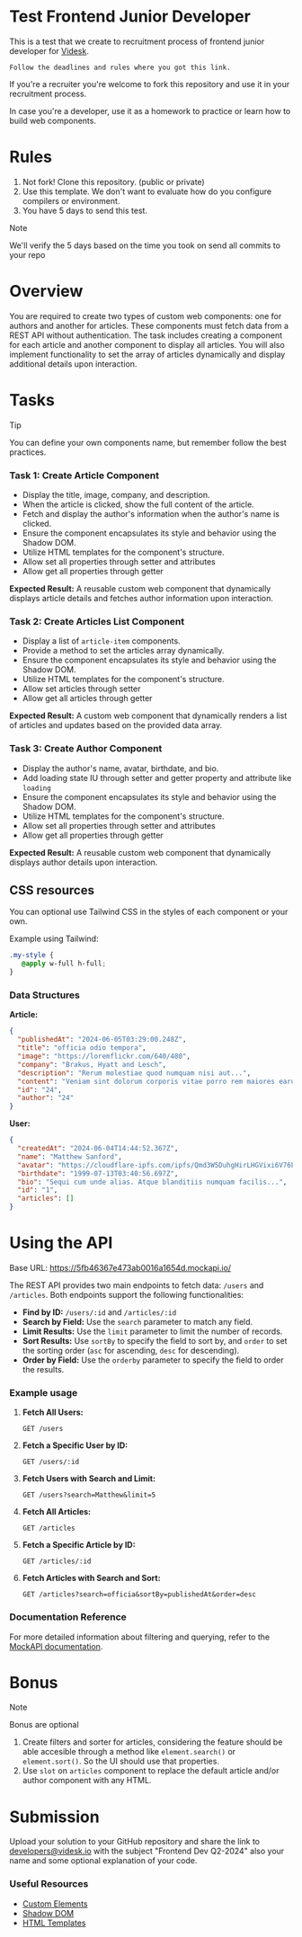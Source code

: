 # Test Frontend Junior Developer

This is a test that we create to recruitment process of frontend junior developer for [Videsk](https://videsk.io).

```
Follow the deadlines and rules where you got this link.
```

If you're a recruiter you're welcome to fork this repository and use it in your recruitment process.

In case you're a developer, use it as a homework to practice or learn how to build web components.

# Rules

1. Not fork! Clone this repository. (public or private)
2. Use this template. We don't want to evaluate how do you configure compilers or environment.
3. You have 5 days to send this test.

> [!NOTE]  
> We'll verify the 5 days based on the time you took on send all commits to your repo

# Overview

You are required to create two types of custom web components: one for authors and another for articles. These components must fetch data from a REST API without authentication. The task includes creating a component for each article and another component to display all articles. You will also implement functionality to set the array of articles dynamically and display additional details upon interaction.

# Tasks

> [!TIP]
> You can define your own components name, but remember follow the best practices.

### Task 1: Create Article Component

- Display the title, image, company, and description.
- When the article is clicked, show the full content of the article.
- Fetch and display the author's information when the author's name is clicked.
- Ensure the component encapsulates its style and behavior using the Shadow DOM.
- Utilize HTML templates for the component's structure.
- Allow set all properties through setter and attributes
- Allow get all properties through getter

**Expected Result:**
A reusable custom web component that dynamically displays article details and fetches author information upon interaction.

### Task 2: Create Articles List Component

- Display a list of `article-item` components.
- Provide a method to set the articles array dynamically.
- Ensure the component encapsulates its style and behavior using the Shadow DOM.
- Utilize HTML templates for the component's structure.
- Allow set articles through setter
- Allow get all articles through getter

**Expected Result:**
A custom web component that dynamically renders a list of articles and updates based on the provided data array.

### Task 3: Create Author Component

- Display the author's name, avatar, birthdate, and bio.
- Add loading state IU through setter and getter property and attribute like `loading`
- Ensure the component encapsulates its style and behavior using the Shadow DOM.
- Utilize HTML templates for the component's structure.
- Allow set all properties through setter and attributes
- Allow get all properties through getter

**Expected Result:**
A reusable custom web component that dynamically displays author details upon interaction.

## CSS resources

You can optional use Tailwind CSS in the styles of each component or your own.

Example using Tailwind:

```css
.my-style {
   @apply w-full h-full;
}
```

### Data Structures

**Article:**
```json
{
  "publishedAt": "2024-06-05T03:29:00.248Z",
  "title": "officia odio tempora",
  "image": "https://loremflickr.com/640/480",
  "company": "Brakus, Hyatt and Lesch",
  "description": "Rerum molestiae quod numquam nisi aut...",
  "content": "Veniam sint dolorum corporis vitae porro rem maiores earum doloribus...",
  "id": "24",
  "author": "24"
}
```

**User:**
```json
{
  "createdAt": "2024-06-04T14:44:52.367Z",
  "name": "Matthew Sanford",
  "avatar": "https://cloudflare-ipfs.com/ipfs/Qmd3W5DuhgHirLHGVixi6V76LhCkZUz6pnFt5AJBiyvHye/avatar/701.jpg",
  "birthdate": "1999-07-13T03:40:56.697Z",
  "bio": "Sequi cum unde alias. Atque blanditiis numquam facilis...",
  "id": "1",
  "articles": []
}
```

# Using the API

Base URL: https://5fb46367e473ab0016a1654d.mockapi.io/

The REST API provides two main endpoints to fetch data: `/users` and `/articles`. Both endpoints support the following functionalities:

- **Find by ID:** `/users/:id` and `/articles/:id`
- **Search by Field:** Use the `search` parameter to match any field.
- **Limit Results:** Use the `limit` parameter to limit the number of records.
- **Sort Results:** Use `sortBy` to specify the field to sort by, and `order` to set the sorting order (`asc` for ascending, `desc` for descending).
- **Order by Field:** Use the `orderby` parameter to specify the field to order the results.

### Example usage

1. **Fetch All Users:**
   ```http
   GET /users
   ```

2. **Fetch a Specific User by ID:**
   ```http
   GET /users/:id
   ```

3. **Fetch Users with Search and Limit:**
   ```http
   GET /users?search=Matthew&limit=5
   ```

4. **Fetch All Articles:**
   ```http
   GET /articles
   ```

5. **Fetch a Specific Article by ID:**
   ```http
   GET /articles/:id
   ```

6. **Fetch Articles with Search and Sort:**
   ```http
   GET /articles?search=officia&sortBy=publishedAt&order=desc
   ```

### Documentation Reference

For more detailed information about filtering and querying, refer to the [MockAPI documentation](https://github.com/mockapi-io/docs/wiki/Code-examples#filtering).

# Bonus

> [!NOTE]  
> Bonus are optional

1. Create filters and sorter for articles, considering the feature should be able accesible through a method like `element.search()` or `element.sort()`. So the UI should use that properties.
2. Use `slot` on `articles` component to replace the default article and/or author component with any HTML.

# Submission

Upload your solution to your GitHub repository and share the link to developers@videsk.io with the subject "Frontend Dev Q2-2024" also your name and some optional explanation of your code.

### Useful Resources

- [Custom Elements](https://developer.mozilla.org/en-US/docs/Web/Web_Components/Using_custom_elements)
- [Shadow DOM](https://developer.mozilla.org/en-US/docs/Web/Web_Components/Using_shadow_DOM)
- [HTML Templates](https://developer.mozilla.org/en-US/docs/Web/Web_Components/Using_templates_and_slots)
